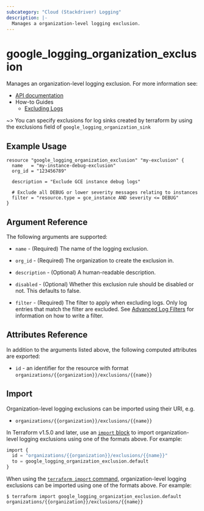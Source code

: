 ```yaml
---
subcategory: "Cloud (Stackdriver) Logging"
description: |-
  Manages a organization-level logging exclusion.
---
```


# google_logging_organization_exclusion

Manages an organization-level logging exclusion. For more information see:

* [API documentation](https://cloud.google.com/logging/docs/reference/v2/rest/v2/organizations.exclusions)
* How-to Guides
    * [Excluding Logs](https://cloud.google.com/logging/docs/exclusions)

~> You can specify exclusions for log sinks created by terraform by using the exclusions field of `google_logging_organization_sink`

## Example Usage

```hcl
resource "google_logging_organization_exclusion" "my-exclusion" {
  name   = "my-instance-debug-exclusion"
  org_id = "123456789"

  description = "Exclude GCE instance debug logs"

  # Exclude all DEBUG or lower severity messages relating to instances
  filter = "resource.type = gce_instance AND severity <= DEBUG"
}
```

## Argument Reference

The following arguments are supported:

* `name` - (Required) The name of the logging exclusion.

* `org_id` - (Required) The organization to create the exclusion in.

* `description` - (Optional) A human-readable description.

* `disabled` - (Optional) Whether this exclusion rule should be disabled or not. This defaults to
    false.

* `filter` - (Required) The filter to apply when excluding logs. Only log entries that match the filter are excluded.
    See [Advanced Log Filters](https://cloud.google.com/logging/docs/view/advanced-filters) for information on how to
    write a filter.

## Attributes Reference

In addition to the arguments listed above, the following computed attributes are exported:

* `id` - an identifier for the resource with format `organizations/{{organization}}/exclusions/{{name}}`

## Import

Organization-level logging exclusions can be imported using their URI, e.g.

* `organizations/{{organization}}/exclusions/{{name}}`

In Terraform v1.5.0 and later, use an [`import` block](https://developer.hashicorp.com/terraform/language/import) to import organization-level logging exclusions using one of the formats above. For example:

```tf
import {
  id = "organizations/{{organization}}/exclusions/{{name}}"
  to = google_logging_organization_exclusion.default
}
```

When using the [`terraform import` command](https://developer.hashicorp.com/terraform/cli/commands/import), organization-level logging exclusions can be imported using one of the formats above. For example:

```
$ terraform import google_logging_organization_exclusion.default organizations/{{organization}}/exclusions/{{name}}
```
